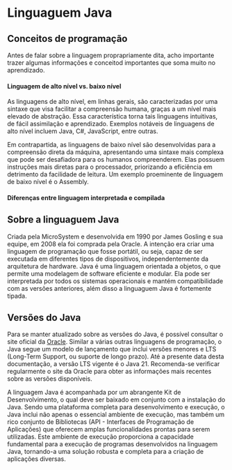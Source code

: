 # Linguaguem Java 

## Conceitos de programação
Antes de falar sobre a linguagem proprapriamente dita, acho importante trazer algumas informações e conceitod importantes que soma muito no aprendizado. 

#### Linguagem de alto nível vs. baixo nível

As linguagens de alto nível, em linhas gerais, são caracterizadas por uma sintaxe que visa facilitar a compreensão humana, graças a um nível mais elevado de abstração. Essa característica torna tais linguagens intuitivas, de fácil assimilação e aprendizado. Exemplos notáveis de linguagens de alto nível incluem Java, C#, JavaScript, entre outras.

Em contrapartida, as linguagens de baixo nível são desenvolvidas para a compreensão direta da máquina, apresentando uma sintaxe mais complexa que pode ser desafiadora para os humanos compreenderem. Elas possuem instruções mais diretas para o processador, priorizando a eficiência em detrimento da facilidade de leitura. Um exemplo proeminente de linguagem de baixo nível é o Assembly.

#### Diferenças entre linguagem interpretada e compilada

## Sobre a linguaguem Java
Criada pela MicroSystem e desenvolvida em 1990 por James Gosling e sua equipe, em 2008 ela foi comprada pela Oracle. A intenção era criar uma linguagem de programação que fosse portátil, ou seja, capaz de ser executada em diferentes tipos de dispositivos, independentemente da arquitetura de hardware. Java é uma linguagem orientada a objetos, o que permite uma modelagem de software eficiente e modular. Ela pode ser interpretada por todos os sistemas operacionais e mantém compatibilidade com as versões anteriores, além disso a linguaguem Java é fortemente tipada.

## Versões do Java

Para se manter atualizado sobre as versões do Java, é possível consultar o site oficial da [Oracle](https://www.oracle.com/java/technologies/java-se-glance.html). Similar a várias outras linguagens de programação, o Java segue um modelo de lançamento que inclui versões menores e LTS (Long-Term Support, ou suporte de longo prazo). Até a presente data desta documentação, a versão LTS vigente é o Java 21. Recomenda-se verificar regularmente o site da Oracle para obter as informações mais recentes sobre as versões disponíveis.

A linguagem Java é acompanhada por um abrangente Kit de Desenvolvimento, o qual deve ser baixado em conjunto com a instalação do Java. Sendo uma plataforma completa para desenvolvimento e execução, o Java inclui não apenas o essencial ambiente de execução, mas também um rico conjunto de Bibliotecas (API - Interfaces de Programação de Aplicações) que oferecem amplas funcionalidades prontas para serem utilizadas. Este ambiente de execução proporciona a capacidade fundamental para a execução de programas desenvolvidos na linguagem Java, tornando-a uma solução robusta e completa para a criação de aplicações diversas.
